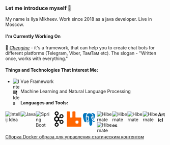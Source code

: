 ### Let me introduce myself 👋

My name is Ilya Mikheev. Work since 2018 as a java developer. Live in Moscow.

#### I'm Currently Working On

🤖 [*Chengine*](https://github.com/mikheevshow/chengine) - it's a framework, that can help you to create chat bots for different platforms (Telegram, Viber, ТамТам etc). The slogan - "Written once, works with everything."

#### Things and Technologies That Interest Me:

- Vue Framework <img align="left" alt="Intellij Idea" width="24px" src="https://cdn4.iconfinder.com/data/icons/logos-brands-5/24/vue-dot-js-256.png"/>

- Machine Learning and Natural Language Processing

#### Languages and Tools:

[<img align="left" alt="Intellij Idea" width="48px" src="https://img.icons8.com/color/48/000000/intellij-idea.png"/>][jetbrains]
[<img align="left" alt="Java" width="48px" src="https://img.icons8.com/color/48/000000/java-coffee-cup-logo.png"/>][openjdk]
[<img align="left" alt="Spring Boot" width="48px" src="https://img.icons8.com/color/48/000000/spring-logo.png"/>][springboot]
[<img align="left" alt="Apache Kafka" width="48px" src="https://raw.githubusercontent.com/mikheevshow/mikheevshow/master/kafka.png"/>][kafka]
[<img align="left" alt="RabbitMQ" width="48px" src="https://raw.githubusercontent.com/mikheevshow/mikheevshow/master/rabbitmq.png"/>][rabbitmq]
[<img align="left" alt="PostgreSQL" width="48px" src="https://raw.githubusercontent.com/mikheevshow/mikheevshow/master/icons8-postgresql-48.png"/>][postgresql]
[<img align="left" alt="Hibernate" width="48px" src="https://icon-library.com/images/hibernate-icon/hibernate-icon-0.jpg" />][hibernate]
[<img align="left" alt="Hibernate" width="48px" src="https://cdn4.iconfinder.com/data/icons/redis-2/1451/Untitled-2-512.png" />][redis]
[<img align="left" alt="Hibernate" width="48px" src="https://img.icons8.com/color/2x/elasticsearch.png"/>][es]
[<img align="left" alt="Hibernate" width="48px" src="https://img.icons8.com/color/72/docker.png"/>][docker]
[<img align="left" alt="Hibernate" width="48px" src="https://img.icons8.com/color/72/kubernetes.png"/>][k8s]

#### Articles
[Сборка Docker образа для управления статическим контентом](https://github.com/mikheevshow/articles/blob/master/docker/NGINX_AS_STATIC_SERVER.MD)

</br>
</br>

[jetbrains]: https://www.jetbrains.com/ru-ru/idea/
[openjdk]: https://jdk.java.net/
[springboot]: https://spring.io/projects/spring-boot
[kafka]: https://kafka.apache.org/
[rabbitmq]: https://www.rabbitmq.com/
[postgresql]: https://www.postgresql.org/
[hibernate]: https://hibernate.org/
[es]: https://www.elastic.co/brand
[docker]: https://www.docker.com/
[k8s]: https://kubernetes.io/ru/
[redis]: https://redis.io/





<!--
**mikheevshow/mikheevshow** is a ✨ _special_ ✨ repository because its `README.md` (this file) appears on your GitHub profile.

Here are some ideas to get you started:

- 🔭 I’m currently working on ...
- 🌱 I’m currently learning ...
- 👯 I’m looking to collaborate on ...
- 🤔 I’m looking for help with ...
- 💬 Ask me about ...
- 📫 How to reach me: ...
- 😄 Pronouns: ...
- ⚡ Fun fact: ...
-->
